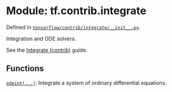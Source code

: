 <div itemscope itemtype="http://developers.google.com/ReferenceObject">
<meta itemprop="name" content="tf.contrib.integrate" />
</div>

# Module: tf.contrib.integrate



Defined in [`tensorflow/contrib/integrate/__init__.py`](https://www.tensorflow.org/code/tensorflow/contrib/integrate/__init__.py).

Integration and ODE solvers.

See the [Integrate (contrib)](../../../../api_guides/python/contrib.integrate.md) guide.


## Functions

[`odeint(...)`](../../tf/contrib/integrate/odeint.md): Integrate a system of ordinary differential equations.

